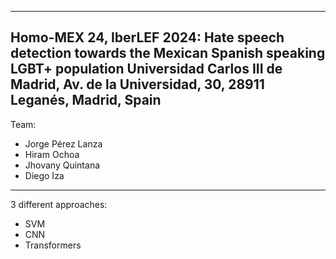 ------------------------------------------------------------------------------------------------------------
Homo-MEX 24, IberLEF 2024: Hate speech detection towards the Mexican Spanish speaking LGBT+ population
Universidad Carlos III de Madrid, Av. de la Universidad, 30, 28911 Leganés, Madrid, Spain
------------------------------------------------------------------------------------------------------------
Team:
- Jorge Pérez Lanza
- Hiram Ochoa
- Jhovany Quintana
- Diego Iza
------------------------------------------------------------------------------------------------------------
3 different approaches:
- SVM
- CNN
- Transformers